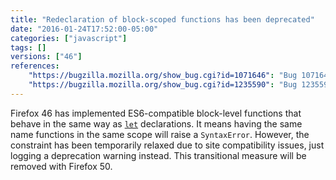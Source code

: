 ```yaml
---
title: "Redeclaration of block-scoped functions has been deprecated"
date: "2016-01-24T17:52:00-05:00"
categories: ["javascript"]
tags: []
versions: ["46"]
references:
    "https://bugzilla.mozilla.org/show_bug.cgi?id=1071646": "Bug 1071646 - Implement ES6 block-level functions"
    "https://bugzilla.mozilla.org/show_bug.cgi?id=1235590": "Bug 1235590 - idbroker.webex.com sign up form and log-in broken"
---
```

Firefox 46 has implemented ES6-compatible block-level functions that behave in the same way as [`let`](https://developer.mozilla.org/en-US/docs/Web/JavaScript/Reference/Statements/let) declarations. It means having the same name functions in the same scope will raise a `SyntaxError`. However, the constraint has been temporarily relaxed due to site compatibility issues, just logging a deprecation warning instead. This transitional measure will be removed with Firefox 50.
